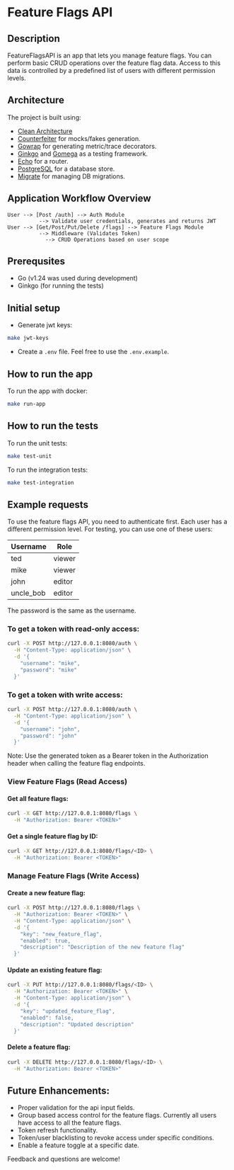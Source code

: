# Feature Flags API

## Description
FeatureFlagsAPI is an app that lets you manage feature flags. You can perform basic CRUD operations over the feature flag data. Access to this data is controlled by a predefined list of users with different permission levels.

## Architecture
The project is built using:
- [Clean Architecture](https://blog.cleancoder.com/uncle-bob/2012/08/13/the-clean-architecture.html)
- [Counterfeiter](https://github.com/maxbrunsfeld/counterfeiter) for mocks/fakes generation.
- [Gowrap](https://github.com/hexdigest/gowrap) for generating metric/trace decorators.
- [Ginkgo](https://onsi.github.io/ginkgo/) and [Gomega](https://onsi.github.io/gomega/) as a testing framework. 
- [Echo](https://echo.labstack.com) for a router.
- [PostgreSQL](https://www.postgresql.org) for a database store.
- [Migrate](https://github.com/golang-migrate/migrate/) for managing DB migrations.

## Application Workflow Overview
```
User --> [Post /auth] --> Auth Module
          --> Validate user credentials, generates and returns JWT
User --> [Get/Post/Put/Delete /flags] --> Feature Flags Module
          --> Middleware (Validates Token)
            --> CRUD Operations based on user scope
```

## Prerequsites
- Go (v1.24 was used during development)
- Ginkgo (for running the tests)


## Initial setup
- Generate jwt keys:
```bash
make jwt-keys
```
- Create a `.env` file. Feel free to use the `.env.example`.

## How to run the app
To run the app with docker:
```bash
make run-app
```

## How to run the tests
To run the unit tests:

```bash
make test-unit
```

To run the integration tests:

```bash
make test-integration
```

## Example requests
To use the feature flags API, you need to authenticate first.
Each user has a different permission level. For testing, you can use one of these users:

| Username   | Role   |
| ---------- | ------ |
| ted        | viewer |
| mike       | viewer |
| john       | editor |
| uncle_bob  | editor |

The password is the same as the username.

### To get a token with read-only access:
```bash
curl -X POST http://127.0.0.1:8080/auth \
  -H "Content-Type: application/json" \
  -d '{
    "username": "mike",
    "password": "mike"
  }'
```

### To get a token with write access:
```bash
curl -X POST http://127.0.0.1:8080/auth \
  -H "Content-Type: application/json" \
  -d '{
    "username": "john",
    "password": "john"
  }'
```

Note: Use the generated token as a Bearer token in the Authorization header when calling the feature flag endpoints.

### View Feature Flags (Read Access)

#### Get all feature flags:
```bash
curl -X GET http://127.0.0.1:8080/flags \
  -H "Authorization: Bearer <TOKEN>"
```

#### Get a single feature flag by ID:
```bash
curl -X GET http://127.0.0.1:8080/flags/<ID> \
  -H "Authorization: Bearer <TOKEN>"
```

### Manage Feature Flags (Write Access)

#### Create a new feature flag:
```bash
curl -X POST http://127.0.0.1:8080/flags \
  -H "Authorization: Bearer <TOKEN>" \
  -H "Content-Type: application/json" \
  -d '{
    "key": "new_feature_flag",
    "enabled": true,
    "description": "Description of the new feature flag"
  }'
```

#### Update an existing feature flag:
```bash
curl -X PUT http://127.0.0.1:8080/flags/<ID> \
  -H "Authorization: Bearer <TOKEN>" \
  -H "Content-Type: application/json" \
  -d '{
    "key": "updated_feature_flag",
    "enabled": false,
    "description": "Updated description"
  }'
```

#### Delete a feature flag:
```bash
curl -X DELETE http://127.0.0.1:8080/flags/<ID> \
  -H "Authorization: Bearer <TOKEN>"
```

## Future Enhancements:
- Proper validation for the api input fields.
- Group based access control for the feature flags. Currently all users have access to all the feature flags.
- Token refresh functionality.
- Token/user blacklisting to revoke access under specific conditions.
- Enable a feature toggle at a specific date.

Feedback and questions are welcome!